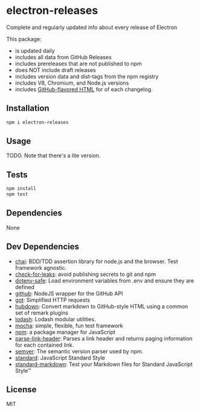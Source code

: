 # electron-releases 

Complete and regularly updated info about every release of Electron

This package:

- is updated daily
- includes all data from GitHub Releases
- includes prereleases that are not published to npm
- does NOT include draft releases
- includes version data and dist-tags from the npm registry
- includes V8, Chromium, and Node.js versions
- includes [GitHub-flavored HTML](https://ghub.io/hubdown) for of each changelog.


## Installation

```sh
npm i electron-releases
```

## Usage

TODO. Note that there's a lite version.

## Tests

```sh
npm install
npm test
```

## Dependencies

None

## Dev Dependencies

- [chai](https://github.com/chaijs/chai): BDD/TDD assertion library for node.js and the browser. Test framework agnostic.
- [check-for-leaks](): avoid publishing secrets to git and npm
- [dotenv-safe](https://github.com/rolodato/dotenv-safe): Load environment variables from .env and ensure they are defined
- [github](): NodeJS wrapper for the GitHub API
- [got](): Simplified HTTP requests
- [hubdown](): Convert markdown to GitHub-style HTML using a common set of remark plugins
- [lodash](): Lodash modular utilities.
- [mocha](https://github.com/mochajs/mocha): simple, flexible, fun test framework
- [npm](https://github.com/npm/npm): a package manager for JavaScript
- [parse-link-header](https://github.com/thlorenz/parse-link-header): Parses a link header and returns paging information for each contained link.
- [semver](): The semantic version parser used by npm.
- [standard](https://github.com/standard/standard): JavaScript Standard Style
- [standard-markdown](): Test your Markdown files for Standard JavaScript Style™


## License

MIT

